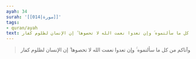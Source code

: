 ```yaml
---
ayah: 34
surah: '[[014|سورة]]'
tags:
- quran/ayah
text: وآتاكم من كل ما سألتموه ۚ وإن تعدوا نعمت الله لا تحصوها ۗ إن الإنسان لظلوم كفار
---
```

> وآتاكم من كل ما سألتموه ۚ وإن تعدوا نعمت الله لا تحصوها ۗ إن الإنسان لظلوم كفار
